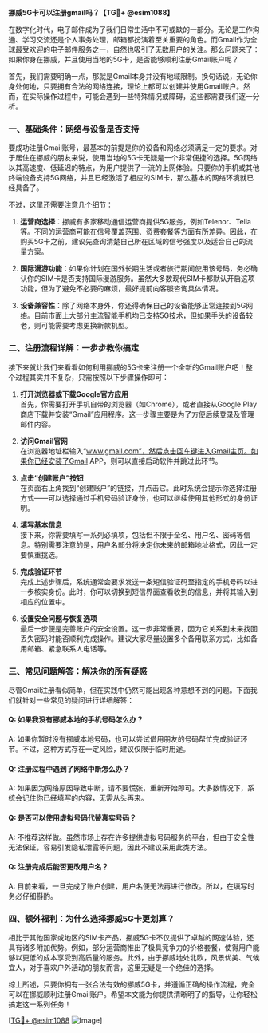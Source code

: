**挪威5G卡可以注册gmail吗？【TG💪+ @esim1088】**

在数字化时代，电子邮件成为了我们日常生活中不可或缺的一部分。无论是工作沟通、学习交流还是个人事务处理，邮箱都扮演着至关重要的角色。而Gmail作为全球最受欢迎的电子邮件服务之一，自然也吸引了无数用户的关注。那么问题来了：如果你身在挪威，并且使用当地的5G卡，是否能够顺利注册Gmail账户呢？

首先，我们需要明确一点，那就是Gmail本身并没有地域限制。换句话说，无论你身处何地，只要拥有合法的网络连接，理论上都可以创建并使用Gmail账户。然而，在实际操作过程中，可能会遇到一些特殊情况或障碍，这些都需要我们逐一分析。

### **一、基础条件：网络与设备是否支持**

要成功注册Gmail账号，最基本的前提是你的设备和网络必须满足一定的要求。对于居住在挪威的朋友来说，使用当地的5G卡无疑是一个非常便捷的选择。5G网络以其高速度、低延迟的特点，为用户提供了一流的上网体验。只要你的手机或其他终端设备支持5G网络，并且已经激活了相应的SIM卡，那么基本的网络环境就已经具备了。

不过，这里还需要注意几个细节：

1. **运营商选择**：挪威有多家移动通信运营商提供5G服务，例如Telenor、Telia等。不同的运营商可能在信号覆盖范围、资费套餐等方面有所差异。因此，在购买5G卡之前，建议先查询清楚自己所在区域的信号强度以及适合自己的流量方案。
   
2. **国际漫游功能**：如果你计划在国外长期生活或者旅行期间使用该号码，务必确认你的SIM卡是否支持国际漫游服务。虽然大多数现代SIM卡都默认开启这项功能，但为了避免不必要的麻烦，最好提前向客服咨询具体情况。

3. **设备兼容性**：除了网络本身外，你还得确保自己的设备能够正常连接到5G网络。目前市面上大部分主流智能手机均已支持5G技术，但如果手头的设备较老，则可能需要考虑更换新款机型。

### **二、注册流程详解：一步步教你搞定**

接下来就让我们来看看如何利用挪威的5G卡来注册一个全新的Gmail账户吧！整个过程其实并不复杂，只需按照以下步骤操作即可：

1. **打开浏览器或下载Google官方应用**  
   首先，你需要打开手机自带的浏览器（如Chrome），或者直接从Google Play商店下载并安装“Gmail”应用程序。这一步骤主要是为了方便后续登录及管理邮件内容。

2. **访问Gmail官网**  
   在浏览器地址栏输入“www.gmail.com”，然后点击回车键进入Gmail主页。如果你已经安装了Gmail APP，则可以直接启动软件并跳过此环节。

3. **点击“创建账户”按钮**  
   在页面右上角找到“创建账户”的链接，并点击它。此时系统会提示你选择注册方式——可以选择通过手机号码验证身份，也可以继续使用其他形式的身份证明。

4. **填写基本信息**  
   接下来，你需要填写一系列必填项，包括但不限于全名、用户名、密码等信息。特别需要注意的是，用户名部分将决定你未来的邮箱地址格式，因此一定要慎重挑选。

5. **完成验证环节**  
   完成上述步骤后，系统通常会要求发送一条短信验证码至指定的手机号码以进一步核实身份。此时，你可以切换到短信界面查看收到的信息，并将其输入到相应的位置中。

6. **设置安全问题与恢复选项**  
   最后一步便是完善账户的安全设置。这一步非常重要，因为它关系到未来找回丢失密码时能否顺利完成操作。建议大家尽量设置多个备用联系方式，比如备用邮箱、紧急联系人电话等。

### **三、常见问题解答：解决你的所有疑惑**

尽管Gmail注册看似简单，但在实践中仍然可能出现各种意想不到的问题。下面我们就针对一些常见的疑问进行详细解答：

#### Q: 如果我没有挪威本地的手机号码怎么办？
A: 如果你暂时没有挪威本地号码，也可以尝试借用朋友的号码帮忙完成验证环节。不过，这种方式存在一定风险，建议仅限于临时用途。

#### Q: 注册过程中遇到了网络中断怎么办？
A: 如果因为网络原因导致中断，请不要慌张，重新开始即可。大多数情况下，系统会记住你已经填写的内容，无需从头再来。

#### Q: 是否可以使用虚拟号码代替真实号码？
A: 不推荐这样做。虽然市场上存在许多提供虚拟号码服务的平台，但由于安全性无法保证，容易引发隐私泄露等问题，因此不建议采用此类方法。

#### Q: 注册完成后能否更改用户名？
A: 目前来看，一旦完成了账户创建，用户名便无法再进行修改。所以，在填写时务必仔细斟酌。

### **四、额外福利：为什么选择挪威5G卡更划算？**

相比于其他国家或地区的SIM卡产品，挪威5G卡不仅提供了卓越的网速体验，还具有诸多附加优势。例如，部分运营商推出了极具竞争力的价格套餐，使得用户能够以更低的成本享受到高质量的服务。此外，由于挪威地处北欧，风景优美、气候宜人，对于喜欢户外活动的朋友而言，这里无疑是一个绝佳的选择。

综上所述，只要你拥有一张合法有效的挪威5G卡，并遵循正确的操作流程，完全可以在挪威顺利注册Gmail账户。希望本文能为你提供清晰明了的指导，让你轻松搞定这一系列任务！

[[TG💪+ @esim1088](https://t.me/s/esim1088) ![Image](https://i.postimg.cc/4NQfJmqS/Snipaste-2025-05-13-00-14-12.png)]